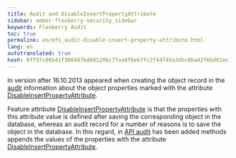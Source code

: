 ```yaml
--- 
title: Audit and DisableInsertPropertyAttribute 
sidebar: ember-flexberry-security_sidebar 
keywords: Flexberry Audit 
toc: true 
permalink: en/efs_audit-disable-insert-property-attribute.html 
lang: en 
autotranslated: true 
hash: 6ff97c86b41f308407bd68120bc7faa8f6eb7fc2f44f45a3dbc0ba42f6bd81ec 
--- 
```

In version after 16.10.2013 appeared when creating the object record in the [audit](fa_audit-web.html) information about the object properties marked with the attribute [DisableInsertPropertyAttribute](fo_disable-insert-property-attribute.html). 

Feature attribute [DisableInsertPropertyAttribute](fo_disable-insert-property-attribute.html) is that the properties with this attribute value is defined after saving the corresponding object in the database, whereas an audit record for a number of reasons is to save the object in the database. In this regard, in [API audit](efs_audit-web-api.html) has been added methods appends the values of the properties with the attribute [DisableInsertPropertyAttribute](fo_disable-insert-property-attribute.html). 



